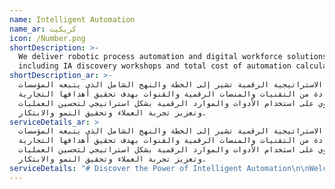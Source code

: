 ```yaml
---
name: Intelligent Automation
name_ar: كريكيت
icon: /Number.png
shortDescription: >-
  We deliver robotic process automation and digital workforce solutions,
  including IA discovery workshops and total cost of automation calculations.
shortDescription_ar: >-
  الاستراتيجية الرقمية تشير إلى الخطة والنهج الشامل الذي يتبعه المؤسسات
  للاستفادة من التقنيات والمنصات الرقمية والقنوات بهدف تحقيق أهدافها التجارية.
  تنطوي على استخدام الأدوات والموارد الرقمية بشكل استراتيجي لتحسين العمليات
  وتعزيز تجربة العملاء وتحقيق النمو والابتكار.
serviceDetails_ar: >
  الاستراتيجية الرقمية تشير إلى الخطة والنهج الشامل الذي يتبعه المؤسسات
  للاستفادة من التقنيات والمنصات الرقمية والقنوات بهدف تحقيق أهدافها التجارية.
  تنطوي على استخدام الأدوات والموارد الرقمية بشكل استراتيجي لتحسين العمليات
  وتعزيز تجربة العملاء وتحقيق النمو والابتكار.
serviceDetails: "# Discover the Power of Intelligent Automation\n\nWelcome to the realm where technology meets human intellect. With Masarat Digital's Intelligent Automation services, we automate repetitive tasks, enhance productivity, and unlock untold potential within your business operations.\n\n                                                                                     Explore AI Possibilities!\n\n# &#x20;                          Our Competencies\n\n## Artificial Intelligence\n\n* Attended Automation: Empower your team with AI tools that offer real-time assistance, enhancing efficiency and accuracy.\n* Unattended Automation: Let AI handle routine tasks 24/7, giving your team more time for strategic work.\n* Structured Data: Utilize AI to process structured data quickly and accurately, supporting informed decision-making.\_\n\nDigital Workforce\n\n\n\n* Unstructured Data: Leverage AI to decipher and analyze unstructured data, revealing critical insights.\n* UI Automation: Automate interactions with user interfaces, enhancing productivity and user experience.\n* Natural Language Processing & Fuzzy Logic: Use AI to understand and respond to human language, making interactions seamless.\_\n* Predict Process Outcomes: Forecast business process outcomes with AI, supporting proactive decision-making.\n\n## Robotic Insights\n\n* Smart, Real-time Analytics: Get instant insights with AI-powered analytics that drive agile decisions.\n* Operational Insight: Monitor, analyze and improve operations with real-time data.\n* Business Insight: Gain a broader view of your business landscape with AI-driven insights.\_\n* Trends Indicator: Stay ahead of the curve with AI predictions on emerging trends. \n\n## IA Discovery Workshop\n\n* By Process & By Role, Skill: Identify automation opportunities by analyzing processes and roles within your organization.\n* ROI and TCO/TCA Calculation: Understand the potential return on investment and total cost of automation/ownership with our advanced calculation tools.\n\n# Why Choose Our Intelligent Automation Services?\n\n* Empower employees by eliminating mundane tasks: By taking over repetitive and tedious tasks, Intelligent Automation allows your employees to focus on more complex and strategic issues. This not only boosts their morale and job satisfaction, but also enhances their productivity.\n* Drive efficiencies and reduce operational costs: Intelligent Automation streamlines workflows and reduces the time taken to perform tasks. This increase in efficiency can significantly reduce your operational costs and improve your bottom line.\n* Improve accuracy and reduce error rates: Unlike humans, machines do not make mistakes out of fatigue or oversight. Therefore, implementing Intelligent Automation can greatly enhance the accuracy of your operations and virtually eliminate errors.\n* Gain actionable insights for strategic decisions: Intelligent Automation can gather and analyze data at a scale that humans cannot match. This can provide you with valuable insights that you can use to make informed strategic decisions.\n* Enhance customer satisfaction with improved services: With faster response times, personalized interactions, and 24/7 availability, Intelligent Automation can greatly enhance your customer service. This, in turn, can lead to increased customer satisfaction and loyalty.\n\n\nReady to Step into the Future with Intelligent Automation?\n==========================================================\n\nIt's time to free up your resources, enhance accuracy, and deliver faster, more efficient services with our Intelligent Automation solutions. Grow your operations and stay ahead in this fast-paced digital world.\n\n                                                                                            Let's get started!\n\n\nFrequently Ask Questions\n========================\n\n#### Q: What is Intelligent Automation?\n\nA: Intelligent Automation is the fusion of Artificial Intelligence and Robotic Process Automation. It enables businesses to automate complex tasks that require human-like understanding and decision-making capabilities.\n\n#### Q: How does Intelligent Automation differ from traditional automation?\n\nA: Traditional automation is rule-based and can only handle structured data, whereas Intelligent Automation leverages AI to handle unstructured data, understand natural language, make decisions, and learn from experience.\n\n#### Q: What are some applications of Intelligent Automation?\n\nA: Intelligent Automation can be applied to various business operations such as customer service, data entry, data analysis, invoice processing, IT operations, and more.\n\n#### Q: How can Intelligent Automation benefit my business?\n\nA: Intelligent Automation can improve efficiency, reduce costs, enhance accuracy, support decision-making, and improve customer service in your business.\n\n#### Q: How long does it take to implement Intelligent Automation?\n\nA: The implementation time can vary depending on the complexity of the processes to be automated, the technology used, and the readiness of the business to adopt the changes.\n\n\n\n\n\n\n\n"
---
```



